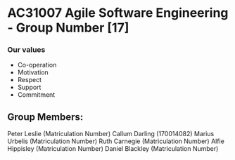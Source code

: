 # AC31007 Agile Software Engineering - Group Number [17]

### Our values
* Co-operation
* Motivation
* Respect
* Support
* Commitment

## Group Members:

Peter Leslie (Matriculation Number)
Callum Darling (170014082)
Marius Urbelis (Matriculation Number)
Ruth Carnegie (Matriculation Number)
Alfie Hippisley (Matriculation Number)
Daniel Blackley (Matriculation Number)
